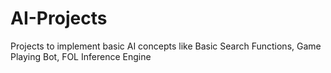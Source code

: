 # AI-Projects
Projects to implement basic AI concepts like Basic Search Functions, Game Playing Bot, FOL Inference Engine
